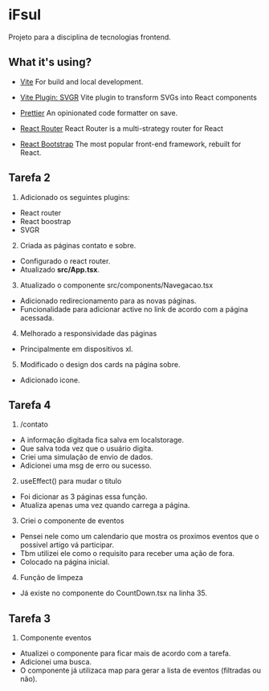 # iFsul

Projeto para a disciplina de tecnologias frontend.

## What it's using?

- [Vite](https://vitejs.dev/)
  For build and local development.

- [Vite Plugin: SVGR](https://github.com/pd4d10/vite-plugin-svgr)
  Vite plugin to transform SVGs into React components

- [Prettier](https://prettier.io/)
  An opinionated code formatter on save.

- [React Router](https://www.npmjs.com/package/react-router-dom)
  React Router is a multi-strategy router for React

- [React Bootstrap](https://react-bootstrap.github.io/)
  The most popular front-end framework, rebuilt for React.

## Tarefa 2

1. Adicionado os seguintes plugins:

- React router
- React boostrap
- SVGR

2. Criada as páginas contato e sobre.

- Configurado o react router.
- Atualizado **src/App.tsx**.

3. Atualizado o componente src/components/Navegacao.tsx

- Adicionado redirecionamento para as novas páginas.
- Funcionalidade para adicionar active no link de acordo com a página acessada.

4. Melhorado a responsividade das páginas

- Principalmente em dispositivos xl.

5. Modificado o design dos cards na página sobre.

- Adicionado icone.

## Tarefa 4

1. /contato

- A informação digitada fica salva em localstorage.
- Que salva toda vez que o usuário digita.
- Criei uma simulação de envio de dados.
- Adicionei uma msg de erro ou sucesso.

2. useEffect() para mudar o titulo

- Foi dicionar as 3 páginas essa função.
- Atualiza apenas uma vez quando carrega a página.

3. Criei o componente de eventos

- Pensei nele como um calendario que mostra os proximos eventos que o possivel artigo vá participar.
- Tbm utilizei ele como o requisito para receber uma ação de fora.
- Colocado na página inicial.

4. Função de limpeza

- Já existe no componente do CountDown.tsx na linha 35.

## Tarefa 3

1.  Componente eventos

- Atualizei o componente para ficar mais de acordo com a tarefa.
- Adicionei uma busca.
- O componente já utilizaca map para gerar a lista de eventos (filtradas ou não).
